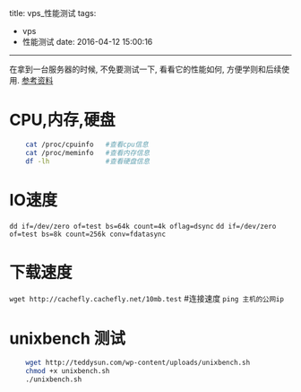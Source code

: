 title: vps_性能测试
tags:
  - vps
  - 性能测试
date: 2016-04-12 15:00:16
---


在拿到一台服务器的时候, 不免要测试一下, 看看它的性能如何, 方便学则和后续使用. 
[参考资料][5个简单实用的VPS性能测试方法-老左]

# CPU,内存,硬盘
```bash
    cat /proc/cpuinfo   #查看cpu信息
    cat /proc/meminfo   #查看内存信息
    df -lh              #查看硬盘信息
```

# IO速度
`dd if=/dev/zero of=test bs=64k count=4k oflag=dsync`
`dd if=/dev/zero of=test bs=8k count=256k conv=fdatasync`

# 下载速度
`wget http://cachefly.cachefly.net/10mb.test`
#连接速度
`ping 主机的公网ip`
# unixbench 测试
```bash
    wget http://teddysun.com/wp-content/uploads/unixbench.sh
    chmod +x unixbench.sh
    ./unixbench.sh
```

[5个简单实用的VPS性能测试方法-老左]:http://www.laozuo.org/1592.html
